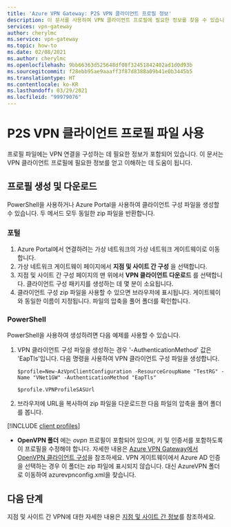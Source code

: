 ```yaml
---
title: 'Azure VPN Gateway: P2S VPN 클라이언트 프로필 정보'
description: 이 문서를 사용하여 VPN 클라이언트 프로필에 필요한 정보를 찾을 수 있습니다.
services: vpn-gateway
author: cherylmc
ms.service: vpn-gateway
ms.topic: how-to
ms.date: 02/08/2021
ms.author: cherylmc
ms.openlocfilehash: 9bb66363d525648df08f32451842402ad1d0d93b
ms.sourcegitcommit: f28ebb95ae9aaaff3f87d8388a09b41e0b3445b5
ms.translationtype: HT
ms.contentlocale: ko-KR
ms.lasthandoff: 03/29/2021
ms.locfileid: "99979076"
---
```

# <a name="working-with-p2s-vpn-client-profile-files"></a>P2S VPN 클라이언트 프로필 파일 사용

프로필 파일에는 VPN 연결을 구성하는 데 필요한 정보가 포함되어 있습니다. 이 문서는 VPN 클라이언트 프로필에 필요한 정보를 얻고 이해하는 데 도움이 됩니다.

## <a name="generate-and-download-profile"></a>프로필 생성 및 다운로드

PowerShell을 사용하거나 Azure Portal을 사용하여 클라이언트 구성 파일을 생성할 수 있습니다. 두 메서드 모두 동일한 zip 파일을 반환합니다.

### <a name="portal"></a>포털

1. Azure Portal에서 연결하려는 가상 네트워크의 가상 네트워크 게이트웨이로 이동합니다.
1. 가상 네트워크 게이트웨이 페이지에서 **지점 및 사이트 간 구성** 을 선택합니다.
1. 지점 및 사이트 간 구성 페이지의 맨 위에서 **VPN 클라이언트 다운로드** 를 선택합니다. 클라이언트 구성 패키지를 생성하는 데 몇 분이 소요됩니다.
1. 클라이언트 구성 zip 파일을 사용할 수 있으면 브라우저에 표시됩니다. 게이트웨이와 동일한 이름이 지정됩니다. 파일의 압축을 풀어 폴더를 확인합니다.

### <a name="powershell"></a>PowerShell

PowerShell을 사용하여 생성하려면 다음 예제를 사용할 수 있습니다.

1. VPN 클라이언트 구성 파일을 생성하는 경우 '-AuthenticationMethod' 값은 'EapTls'입니다. 다음 명령을 사용하여 VPN 클라이언트 구성 파일을 생성합니다.

   ```azurepowershell-interactive
   $profile=New-AzVpnClientConfiguration -ResourceGroupName "TestRG" -Name "VNet1GW" -AuthenticationMethod "EapTls"

   $profile.VPNProfileSASUrl
   ```

1. 브라우저에 URL을 복사하여 zip 파일을 다운로드한 다음 파일의 압축을 풀어 폴더를 봅니다.

[!INCLUDE [client profiles](../../includes/vpn-gateway-vwan-vpn-profile-download.md)]

* **OpenVPN 폴더** 에는 *ovpn* 프로필이 포함되어 있으며, 키 및 인증서를 포함하도록 이 프로필을 수정해야 합니다. 자세한 내용은 [Azure VPN Gateway에서 OpenVPN 클라이언트 구성](vpn-gateway-howto-openvpn-clients.md#windows)을 참조하세요. VPN 게이트웨이에서 Azure AD 인증을 선택하는 경우 이 폴더는 zip 파일에 표시되지 않습니다. 대신 AzureVPN 폴더로 이동하여 azurevpnconfig.xml을 찾습니다.

## <a name="next-steps"></a>다음 단계

지점 및 사이트 간 VPN에 대한 자세한 내용은 [지점 및 사이트 간 정보](point-to-site-about.md)를 참조하세요.
